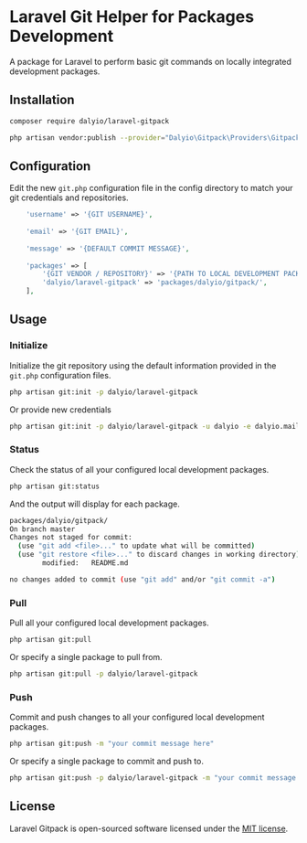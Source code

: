 # Laravel Git Helper for Packages Development
A package for Laravel to perform basic git commands on locally integrated development packages.

## Installation

``` bash
composer require dalyio/laravel-gitpack
```

``` bash
php artisan vendor:publish --provider="Dalyio\Gitpack\Providers\GitpackServiceProvider"
```

## Configuration

Edit the new `git.php` configuration file in the config directory to match your git credentials and repositories.

```php
    'username' => '{GIT USERNAME}',
    
    'email' => '{GIT EMAIL}',
    
    'message' => '{DEFAULT COMMIT MESSAGE}',
    
    'packages' => [
        '{GIT VENDOR / REPOSITORY}' => '{PATH TO LOCAL DEVELOPMENT PACKAGE}',
        'dalyio/laravel-gitpack' => 'packages/dalyio/gitpack/',
    ],
```

## Usage

### Initialize

Initialize the git repository using the default information provided in the `git.php` configuration files.

``` bash
php artisan git:init -p dalyio/laravel-gitpack
```

Or provide new credentials

``` bash
php artisan git:init -p dalyio/laravel-gitpack -u dalyio -e dalyio.mail@gmail.com 
```

### Status

Check the status of all your configured local development packages.

``` bash
php artisan git:status
```

And the output will display for each package.

``` bash
packages/dalyio/gitpack/
On branch master
Changes not staged for commit:
  (use "git add <file>..." to update what will be committed)
  (use "git restore <file>..." to discard changes in working directory)
        modified:   README.md

no changes added to commit (use "git add" and/or "git commit -a")
```

### Pull

Pull all your configured local development packages.

``` bash
php artisan git:pull
```

Or specify a single package to pull from.

``` bash
php artisan git:pull -p dalyio/laravel-gitpack
```

### Push

Commit and push changes to all your configured local development packages.

``` bash
php artisan git:push -m "your commit message here"
```

Or specify a single package to commit and push to.

``` bash
php artisan git:push -p dalyio/laravel-gitpack -m "your commit message here"
```

## License

Laravel Gitpack is open-sourced software licensed under the [MIT license](LICENSE).
